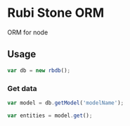 Rubi Stone ORM
==============

ORM for node



## Usage

```javascript
var db = new rbdb();
```

### Get data

```javascript
var model = db.getModel('modelName');

var entities = model.get();
```

